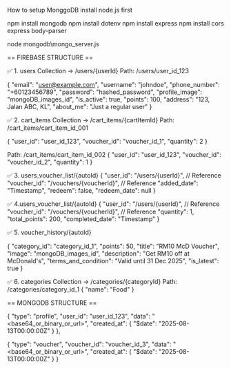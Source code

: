 How to setup MonggoDB
install node.js first

npm install mongodb
npm install dotenv
npm install express
npm install cors express body-parser

node mongodb\mongo_server.js

== FIREBASE STRUCTURE ==

✅ 1. users Collection → /users/{userId}
Path: /users/user_id_123

{
"email": "user@example.com",
"username": "johndoe",
"phone_number": "+60123456789",
"password": "hashed_password",
"profile_image": "mongoDB_images_id",
"is_active": true,
"points": 100,
"address": "123, Jalan ABC, KL",
"about_me": "Just a regular user"
}

✅ 2. cart_items Collection → /cart_items/{cartItemId}
Path: /cart_items/cart_item_id_001

{
"user_id": "user_id_123",
"voucher_id": "voucher_id_1",
"quantity": 2
}

Path: /cart_items/cart_item_id_002
{
"user_id": "user_id_123",
"voucher_id": "voucher_id_2",
"quantity": 1
}

✅ 3. users_voucher_list/{autoId}
{
"user_id": "/users/{userId}", // Reference
"voucher_id": "/vouchers/{voucherId}", // Reference
"added_date": "Timestamp",
"redeem": false,
"redeem_date": null
}

✅ 4.users_voucher_list/{autoId}
{
"user_id": "/users/{userId}", // Reference
"voucher_id": "/vouchers/{voucherId}", // Reference
"quantity": 1,
"total_points": 200,
"completed_date": "Timestamp"
}

✅ 5. voucher_history/{autoId}

{
"category_id": "category_id_1",
"points": 50,
"title": "RM10 McD Voucher",
"image": "mongoDB_images_id",
"description": "Get RM10 off at McDonald's",
"terms_and_condition": "Valid until 31 Dec 2025",
"is_latest": true
}

✅ 6. categories Collection → /categories/{categoryId}
Path: /categories/category_id_1
{
"name": "Food"
}

== MONGODB STRUCTURE ==

{
"type": "profile",
"user_id": "user_id_123",
"data": "<base64_or_binary_or_url>",
"created_at": { "$date": "2025-08-13T00:00:00Z" }
},

{
"type": "voucher",
"voucher_id": "voucher_id_3",
"data": "<base64_or_binary_or_url>",
"created_at": { "$date": "2025-08-13T00:00:00Z" }
}
